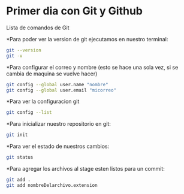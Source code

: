 # Primer dia con Git y Github

Lista de comandos de Git

*Para poder ver la version de git ejecutamos en nuestro terminal:


```bash
git --version
git -v
```

*Para configurar el correo y nombre (esto se hace una sola vez, si se cambia de maquina se vuelve hacer)

```bash
git config --global user.name "nombre"
git config --global user.email "micorreo"
```
*Para ver la configuracion git

```bash
git config --list

```

*Para inicializar nuestro repositorio en git:

```bash
git init
```
*Para ver el estado de nuestros cambios:

```bash
git status
```

*Para agregar los archivos al stage esten listos para un commit:

```bash
git add .
git add nombreDelarchivo.extension
```






